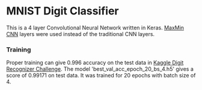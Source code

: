 # MNIST Digit Classifier

This is a 4 layer Convolutional Neural Network written in Keras. [MaxMin CNN](https://github.com/karandesai-96/maxmin-cnn) layers were used instead of the traditional CNN layers. 

### Training
Proper training can give 0.996 accuracy on the test data in [Kaggle Digit Recognizer Challenge](https://www.kaggle.com/c/digit-recognizer).
The model 'best_val_acc_epoch_20_bs_4.h5' gives a score of 0.99171 on test data. It was trained for 20 epochs with batch size of 4. 
